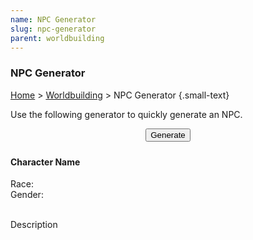 ```yaml
---
name: NPC Generator
slug: npc-generator
parent: worldbuilding
---
```

### NPC Generator
[Home](dm-operations-center) > [Worldbuilding](worldbuilding-menu) > NPC Generator {.small-text}

Use the following generator to quickly generate an NPC.

<div style="margin-bottom: 1.5rem; text-align:center;">
    <button id="buttonGenerateNPC" onclick="generateNPC()"> 
        Generate 
    </button> 
</div>

<div class="result">
    <h4 id="npcFullName">Character Name</h4>
    <div class="small-text">
        Race: <strong id="npcRace"></strong><br/>
        Gender: <strong id="npcGender"></strong>
    </div>
    <br/>
    <p id="npcDescription">Description</p>
</div>

<script src="../assets/js/generator.js"></script>
<script src="../assets/js/dice.js"></script>
<script src="../assets/data/generators_data.js"></script>
<script src="../assets/js/character-name-generator.js"></script>
<script src="../assets/js/npc-generator.js"></script>